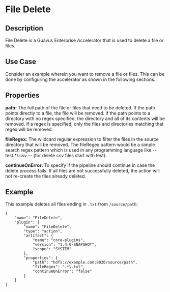 # File Delete

Description
-----------
File Delete is a Guavus Enterprise Accelerator that is used to delete a file or files.


Use Case
--------
Consider an example wherein you want to remove a file or files. This can be done by configuring the accelerator as shown in the following sections.

Properties
----------
**path:** The full path of the file or files that need to be deleted. If the path points directly to a file, the file will be removed. If the path points to a directory with no regex specified, the directory and all of its contents will be removed. If a regex is specified, only the files and directories matching that regex will be removed.

**fileRegex:** The wildcard regular expression to filter the files in the source directory that will be removed. The fileRegex pattern 
would be a simple search regex pattern which is used in any programming language like -- test.*/.csv -- (for delete csv files start with test). 

**continueOnError:** To specify if the pipeline should continue in case the delete process fails. If all files are not successfully deleted, the action will not re-create the files already deleted.

Example
-------
This example deletes all files ending in `.txt` from `/source/path`:

    {
        "name": "FileDelete",
        "plugin": {
            "name": "FileDelete",
            "type": "action",
            "artifact": {
                "name": "core-plugins",
                "version": "1.4.0-SNAPSHOT",
                "scope": "SYSTEM"
            },
            "properties": {
                "path": "hdfs://example.com:8020/source/path",
                "fileRegex": ".*\.txt",
                "continueOnError": "false"
            }
        }
    }
